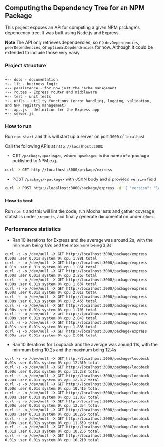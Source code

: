 ## Computing the Dependency Tree for an NPM Package
This project exposes an API for computing a given NPM package's dependency tree. It was built using Node.js and Express.

**Note** The API only retrieves dependencies, so no `devDependencies`, `peerDependencies`, or `optionalDepdendencies` for now. Although it could be extended to include those very easiy.

### Project structure
```
.
+-- docs - documentation
+-- lib - business logic
+-- persistence - for now just the cache management
+-- routes - Express router and middleware
+-- test - unit tests
+-- utils - utility functions (error handling, logging, validation, and NPM registry management)
+-- app.js - definition for the Express app
+-- server.js
```
### How to run
Run `npm start` and this will start up a server on port `3000` of `localhost`

Call the following APIs at `http://localhost:3000`:
- GET `/package/<package>`, where `<package>` is the name of a package published to NPM
e.g.
```sh
curl -X GET http://localhost:3000/package/express
```
- POST `/package/<package>` with JSON body and a provided `version` field
```sh
curl -X POST http://localhost:3000/package/express -d '{ "version": "latest" }'
```

### How to test
Run `npm t` and this will lint the code, run Mocha tests and gather coverage statistics under `/reports`, and finally generate documentation under `/docs`.

### Performance statistics
- Ran 10 iterations for Express and the average was around 2s, with the minimum being 1.8s and the maximum being 2.3s
```
curl -s -o /dev/null -X GET http://localhost:3000/package/express  0.00s user 0.01s system 0% cpu 1.981 total
curl -s -o /dev/null -X GET http://localhost:3000/package/express  0.01s user 0.01s system 0% cpu 1.861 total
curl -s -o /dev/null -X GET http://localhost:3000/package/express  0.00s user 0.01s system 0% cpu 2.265 total
curl -s -o /dev/null -X GET http://localhost:3000/package/express  0.00s user 0.01s system 0% cpu 1.637 total
curl -s -o /dev/null -X GET http://localhost:3000/package/express  0.00s user 0.01s system 0% cpu 2.012 total
curl -s -o /dev/null -X GET http://localhost:3000/package/express  0.00s user 0.01s system 0% cpu 2.463 total
curl -s -o /dev/null -X GET http://localhost:3000/package/express  0.00s user 0.01s system 0% cpu 1.705 total
curl -s -o /dev/null -X GET http://localhost:3000/package/express  0.00s user 0.01s system 0% cpu 2.040 total
curl -s -o /dev/null -X GET http://localhost:3000/package/express  0.01s user 0.01s system 0% cpu 1.883 total
curl -s -o /dev/null -X GET http://localhost:3000/package/express  0.00s user 0.01s system 0% cpu 2.091 total
```
- Ran 10 iterations for Loopback and the average was around 11s, with the minimum being 10.2s and the maximum being 12.4s
```
curl -s -o /dev/null -X GET http://localhost:3000/package/loopback  0.01s user 0.01s system 0% cpu 12.370 total
curl -s -o /dev/null -X GET http://localhost:3000/package/loopback  0.00s user 0.01s system 0% cpu 11.258 total
curl -s -o /dev/null -X GET http://localhost:3000/package/loopback  0.00s user 0.01s system 0% cpu 12.357 total
curl -s -o /dev/null -X GET http://localhost:3000/package/loopback  0.00s user 0.01s system 0% cpu 10.415 total
curl -s -o /dev/null -X GET http://localhost:3000/package/loopback  0.00s user 0.01s system 0% cpu 11.007 total
curl -s -o /dev/null -X GET http://localhost:3000/package/loopback  0.00s user 0.01s system 0% cpu 12.354 total
curl -s -o /dev/null -X GET http://localhost:3000/package/loopback  0.00s user 0.01s system 0% cpu 10.296 total
curl -s -o /dev/null -X GET http://localhost:3000/package/loopback  0.00s user 0.01s system 0% cpu 11.639 total
curl -s -o /dev/null -X GET http://localhost:3000/package/loopback  0.01s user 0.01s system 0% cpu 10.205 total
curl -s -o /dev/null -X GET http://localhost:3000/package/loopback  0.01s user 0.01s system 0% cpu 10.210 total
```